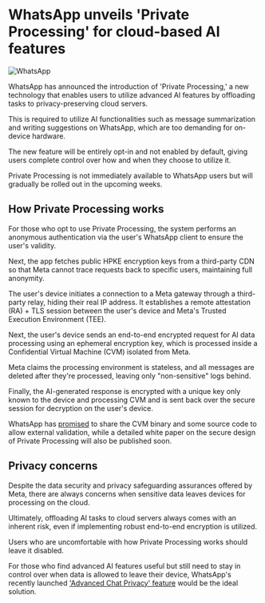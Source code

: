 # WhatsApp unveils 'Private Processing' for cloud-based AI features

![WhatsApp](https://www.bleepstatic.com/content/hl-images/2025/04/30/whatsapp-header.jpg)

WhatsApp has announced the introduction of 'Private Processing,' a new technology that enables users to utilize advanced AI features by offloading tasks to privacy-preserving cloud servers.

This is required to utilize AI functionalities such as message summarization and writing suggestions on WhatsApp, which are too demanding for on-device hardware.

The new feature will be entirely opt-in and not enabled by default, giving users complete control over how and when they choose to utilize it.

Private Processing is not immediately available to WhatsApp users but will gradually be rolled out in the upcoming weeks.

## How Private Processing works

For those who opt to use Private Processing, the system performs an anonymous authentication via the user's WhatsApp client to ensure the user's validity.

Next, the app fetches public HPKE encryption keys from a third-party CDN so that Meta cannot trace requests back to specific users, maintaining full anonymity.

The user's device initiates a connection to a Meta gateway through a third-party relay, hiding their real IP address. It establishes a remote attestation (RA) + TLS session between the user's device and Meta's Trusted Execution Environment (TEE).

Next, the user's device sends an end-to-end encrypted request for AI data processing using an ephemeral encryption key, which is processed inside a Confidential Virtual Machine (CVM) isolated from Meta.

Meta claims the processing environment is stateless, and all messages are deleted after they're processed, leaving only "non-sensitive" logs behind.

Finally, the AI-generated response is encrypted with a unique key only known to the device and processing CVM and is sent back over the secure session for decryption on the user's device.

WhatsApp has [promised](https://engineering.fb.com/2025/04/29/security/whatsapp-private-processing-ai-tools/) to share the CVM binary and some source code to allow external validation, while a detailed white paper on the secure design of Private Processing will also be published soon.

## Privacy concerns

Despite the data security and privacy safeguarding assurances offered by Meta, there are always concerns when sensitive data leaves devices for processing on the cloud.

Ultimately, offloading AI tasks to cloud servers always comes with an inherent risk, even if implementing robust end-to-end encryption is utilized.

Users who are uncomfortable with how Private Processing works should leave it disabled.

For those who find advanced AI features useful but still need to stay in control over when data is allowed to leave their device, WhatsApp's recently launched ['Advanced Chat Privacy' feature](https://www.bleepingcomputer.com/news/security/whatsapps-new-advanced-chat-privacy-protects-sensitive-messages/) would be the ideal solution.